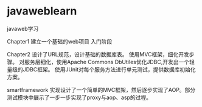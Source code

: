 # javaweblearn
javaweb学习

Chapter1 建立一个基础的web项目 入门阶段



Chapter2 设计了URL规范，设计基础的数据库表。 使用MVC框架，细化开发步骤。
		 对服务层细化，使用Apache Commons DbUtiles优化JDBC,开发出一个轻量级的JDBC框架。
		 使用JUnit对每个服务方法进行单元测试，提供数据库初始化方案。
		 
smartframework 实现设计了一个简单的MVC框架，然后逐步实现了AOP。部分测试模块中展示了一步一步实现了proxy与aop、asp的过程。
